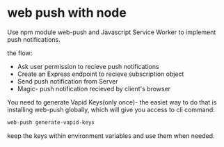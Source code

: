 # web push with node


Use npm module web-push and Javascript Service Worker to implement push notifications.

the flow:
  - Ask user permission to recieve push notifications
  - Create an Express endpoint to recieve subscription object
  - Send push notification from Server
  - Magic- push notification recieved by client's browser

You need to generate Vapid Keys(only once)- the easiet way to do that is
installing web-push globally, which will give you access to cli command:

``` sh
web-push generate-vapid-keys 
```

keep the keys within environment variables and use them when needed.











